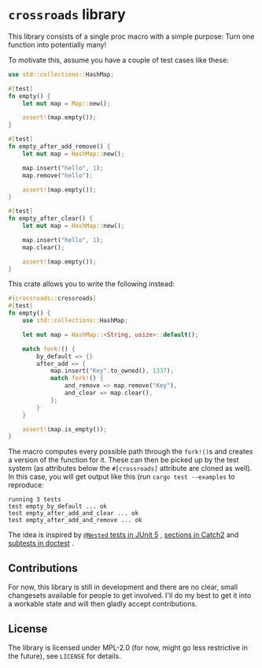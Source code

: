 # ```crossroads``` library

This library consists of a single proc macro with a simple purpose: Turn one function into potentially many!

To motivate this, assume you have a couple of test cases like these:

```rust
use std::collections::HashMap;

#[test]
fn empty() {
    let mut map = Map::new();

    assert!(map.empty());
}

#[test]
fn empty_after_add_remove() {
    let mut map = HashMap::new();

    map.insert("hello", 1);
    map.remove("hello");

    assert!(map.empty());
}

#[test]
fn empty_after_clear() {
    let mut map = HashMap::new();

    map.insert("hello", 1);
    map.clear();

    assert!(map.empty());
}
```

This crate allows you to write the following instead:

```rust
#[crossroads::crossroads]
#[test]
fn empty() {
    use std::collections::HashMap;

    let mut map = HashMap::<String, usize>::default();

    match fork!() {
        by_default => {}
        after_add => {
            map.insert("Key".to_owned(), 1337);
            match fork!() {
                and_remove => map.remove("Key"),
                and_clear => map.clear(),
            };
        }
    }

    assert!(map.is_empty());
}
```

The macro computes every possible path through the ```fork!()```s and creates a version of the function for it.
These can then be picked up by the test system (as attributes below the ```#[crossroads]``` attribute are cloned as
well). In this case, you will get output like this (run ```cargo test --examples``` to reproduce: 

```
running 3 tests
test empty_by_default ... ok
test empty_after_add_and_clear ... ok
test empty_after_add_and_remove ... ok
```

The idea is inspired
by [```@Nested``` tests in JUnit 5](https://junit.org/junit5/docs/5.4.1/api/org/junit/jupiter/api/Nested.html)
, [sections in Catch2](https://github.com/catchorg/Catch2/blob/devel/docs/tutorial.md#test-cases-and-sections)
and [subtests in doctest](https://github.com/doctest/doctest/blob/master/doc/markdown/tutorial.md#test-cases-and-subcases)
.

## Contributions

For now, this library is still in development and there are no clear, small changesets available for people to get
involved. I'll do my best to get it into a workable state and will then gladly accept contributions.

## License

The library is licensed under MPL-2.0 (for now, might go less restrictive in the future), see ```LICENSE``` for details.
